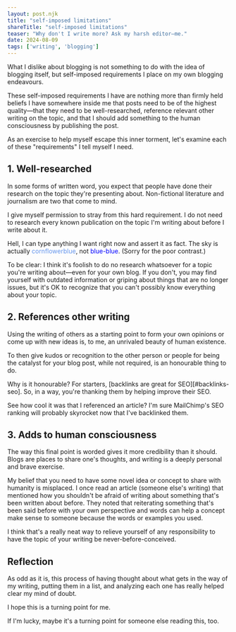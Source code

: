```yaml
---
layout: post.njk
title: "self-imposed limitations"
shareTitle: "self-imposed limitations"
teaser: "Why don't I write more? Ask my harsh editor—me."
date: 2024-08-09
tags: ['writing', 'blogging']
---
```


[backlinks-seo]: https://mailchimp.com/resources/what-is-backlinking-and-why-is-it-important-for-seo#section-why-are-backlinks-important

<p class='summary'>
  What I dislike about blogging is not something to do with the idea of blogging itself, but self-imposed requirements I place on my own blogging endeavours.
</p>

These self-imposed requirements I have are nothing more than firmly held beliefs I have somewhere inside me that posts need to be of the highest quality—that they need to be well-researched, reference relevant other writing on the topic, and that I should add something to the human consciousness by publishing the post.

As an exercise to help myself escape this inner torment, let's examine each of these "requirements" I tell myself I need.

## 1. Well-researched

In some forms of written word, you expect that people have done their research on the topic they're presenting about. Non-fictional literature and journalism are two that come to mind.

I give myself permission to stray from this hard requirement. I do not need to research every known publication on the topic I'm writing about before I write about it.

Hell, I can type anything I want right now and assert it as fact. The sky is actually <span style='color: cornflowerblue'>cornflowerblue</span>, not <span style='color: blue'>blue-blue</span>. (Sorry for the poor contrast.)

To be clear: I think it's foolish to do no research whatsoever for a topic you're writing about—even for your own blog. If you don't, you may find yourself with outdated information or griping about things that are no longer issues, but it's OK to recognize that you can't possibly know everything about your topic.

## 2. References other writing

Using the writing of others as a starting point to form your own opinions or come up with new ideas is, to me, an unrivaled beauty of human existence.

To then give kudos or recognition to the other person or people for being the catalyst for your blog post, while not required, is an honourable thing to do.

Why is it honourable? For starters, [backlinks are great for SEO][#backlinks-seo]. So, in a way, you're thanking them by helping improve their SEO.

See how cool it was that I referenced an article? I'm sure MailChimp's SEO ranking will probably skyrocket now that I've backlinked them.

## 3. Adds to human consciousness

The way this final point is worded gives it more credibility than it should. Blogs are places to share one's thoughts, and writing is a deeply personal and brave exercise.

My belief that you need to have some novel idea or concept to share with humanity is misplaced. I once read an article (someone else's writing) that mentioned how you shouldn't be afraid of writing about something that's been written about before. They noted that reiterating something that's been said before with your own perspective and words can help a concept make sense to someone because the words or examples you used.

I think that's a really neat way to relieve yourself of any responsibility to have the topic of your writing be never-before-conceived.

## Reflection

As odd as it is, this process of having thought about what gets in the way of my writing, putting them in a list, and analyzing each one has really helped clear my mind of doubt.

I hope this is a turning point for me.

If I'm lucky, maybe it's a turning point for someone else reading this, too.